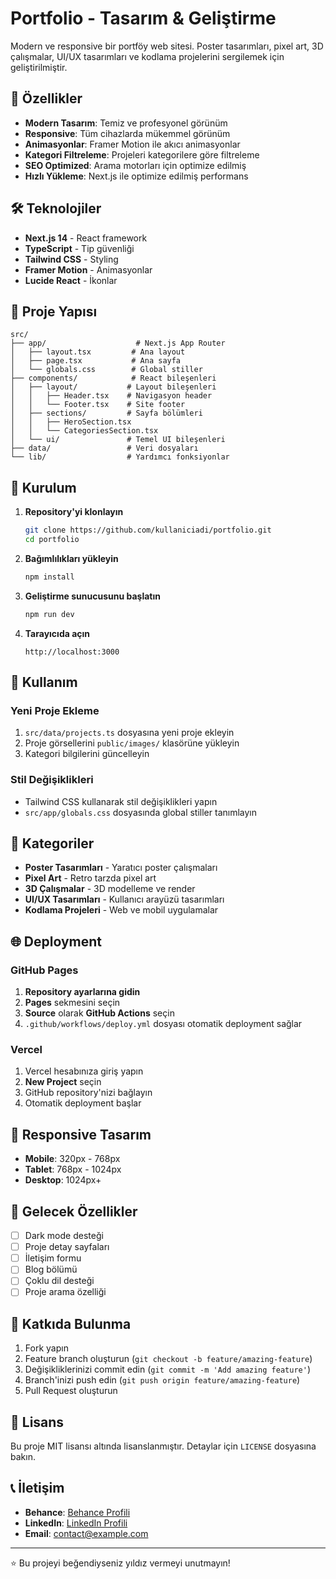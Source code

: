 # Portfolio - Tasarım & Geliştirme

Modern ve responsive bir portföy web sitesi. Poster tasarımları, pixel art, 3D çalışmalar, UI/UX tasarımları ve kodlama projelerini sergilemek için geliştirilmiştir.

## 🚀 Özellikler

- **Modern Tasarım**: Temiz ve profesyonel görünüm
- **Responsive**: Tüm cihazlarda mükemmel görünüm
- **Animasyonlar**: Framer Motion ile akıcı animasyonlar
- **Kategori Filtreleme**: Projeleri kategorilere göre filtreleme
- **SEO Optimized**: Arama motorları için optimize edilmiş
- **Hızlı Yükleme**: Next.js ile optimize edilmiş performans

## 🛠️ Teknolojiler

- **Next.js 14** - React framework
- **TypeScript** - Tip güvenliği
- **Tailwind CSS** - Styling
- **Framer Motion** - Animasyonlar
- **Lucide React** - İkonlar

## 📁 Proje Yapısı

```
src/
├── app/                    # Next.js App Router
│   ├── layout.tsx         # Ana layout
│   ├── page.tsx           # Ana sayfa
│   └── globals.css        # Global stiller
├── components/            # React bileşenleri
│   ├── layout/           # Layout bileşenleri
│   │   ├── Header.tsx    # Navigasyon header
│   │   └── Footer.tsx    # Site footer
│   ├── sections/         # Sayfa bölümleri
│   │   ├── HeroSection.tsx
│   │   └── CategoriesSection.tsx
│   └── ui/               # Temel UI bileşenleri
├── data/                 # Veri dosyaları
└── lib/                  # Yardımcı fonksiyonlar
```

## 🚀 Kurulum

1. **Repository'yi klonlayın**
   ```bash
   git clone https://github.com/kullaniciadi/portfolio.git
   cd portfolio
   ```

2. **Bağımlılıkları yükleyin**
   ```bash
   npm install
   ```

3. **Geliştirme sunucusunu başlatın**
   ```bash
   npm run dev
   ```

4. **Tarayıcıda açın**
   ```
   http://localhost:3000
   ```

## 📝 Kullanım

### Yeni Proje Ekleme

1. `src/data/projects.ts` dosyasına yeni proje ekleyin
2. Proje görsellerini `public/images/` klasörüne yükleyin
3. Kategori bilgilerini güncelleyin

### Stil Değişiklikleri

- Tailwind CSS kullanarak stil değişiklikleri yapın
- `src/app/globals.css` dosyasında global stiller tanımlayın

## 🎨 Kategoriler

- **Poster Tasarımları** - Yaratıcı poster çalışmaları
- **Pixel Art** - Retro tarzda pixel art
- **3D Çalışmalar** - 3D modelleme ve render
- **UI/UX Tasarımları** - Kullanıcı arayüzü tasarımları
- **Kodlama Projeleri** - Web ve mobil uygulamalar

## 🌐 Deployment

### GitHub Pages

1. **Repository ayarlarına gidin**
2. **Pages** sekmesini seçin
3. **Source** olarak **GitHub Actions** seçin
4. `.github/workflows/deploy.yml` dosyası otomatik deployment sağlar

### Vercel

1. Vercel hesabınıza giriş yapın
2. **New Project** seçin
3. GitHub repository'nizi bağlayın
4. Otomatik deployment başlar

## 📱 Responsive Tasarım

- **Mobile**: 320px - 768px
- **Tablet**: 768px - 1024px
- **Desktop**: 1024px+

## 🎯 Gelecek Özellikler

- [ ] Dark mode desteği
- [ ] Proje detay sayfaları
- [ ] İletişim formu
- [ ] Blog bölümü
- [ ] Çoklu dil desteği
- [ ] Proje arama özelliği

## 🤝 Katkıda Bulunma

1. Fork yapın
2. Feature branch oluşturun (`git checkout -b feature/amazing-feature`)
3. Değişikliklerinizi commit edin (`git commit -m 'Add amazing feature'`)
4. Branch'inizi push edin (`git push origin feature/amazing-feature`)
5. Pull Request oluşturun

## 📄 Lisans

Bu proje MIT lisansı altında lisanslanmıştır. Detaylar için `LICENSE` dosyasına bakın.

## 📞 İletişim

- **Behance**: [Behance Profili](https://behance.net/kullaniciadi)
- **LinkedIn**: [LinkedIn Profili](https://linkedin.com/in/kullaniciadi)
- **Email**: contact@example.com

---

⭐ Bu projeyi beğendiyseniz yıldız vermeyi unutmayın!

